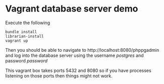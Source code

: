 # Vagrant database server demo

Execute the following

    bundle install
    librarian-install
    vagrant up

Then you should be able to navigate to http://localhost:8080/phppgadmin and log
into the database server using the username *postgres* and password *password*

This vagrant box takes ports 5432 and 8080 so if you have processes listening
on those ports then things might not work.
